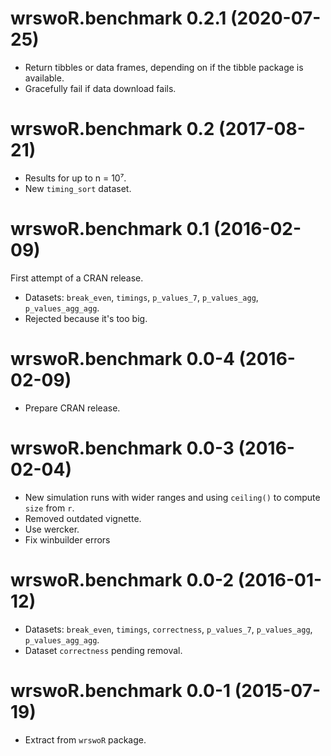 # wrswoR.benchmark 0.2.1 (2020-07-25)

- Return tibbles or data frames, depending on if the tibble package is available.
- Gracefully fail if data download fails.


# wrswoR.benchmark 0.2 (2017-08-21)

- Results for up to n = 10⁷.
- New `timing_sort` dataset.


# wrswoR.benchmark 0.1 (2016-02-09)

First attempt of a CRAN release.

- Datasets: `break_even`, `timings`, `p_values_7`, `p_values_agg`, `p_values_agg_agg`.
- Rejected because it's too big.


# wrswoR.benchmark 0.0-4 (2016-02-09)

- Prepare CRAN release.


# wrswoR.benchmark 0.0-3 (2016-02-04)

- New simulation runs with wider ranges and using `ceiling()` to compute `size` from `r`.
- Removed outdated vignette.
- Use wercker.
- Fix winbuilder errors


# wrswoR.benchmark 0.0-2 (2016-01-12)

- Datasets: `break_even`, `timings`, `correctness`, `p_values_7`, `p_values_agg`, `p_values_agg_agg`.
- Dataset `correctness` pending removal.


# wrswoR.benchmark 0.0-1 (2015-07-19)

- Extract from `wrswoR` package.

